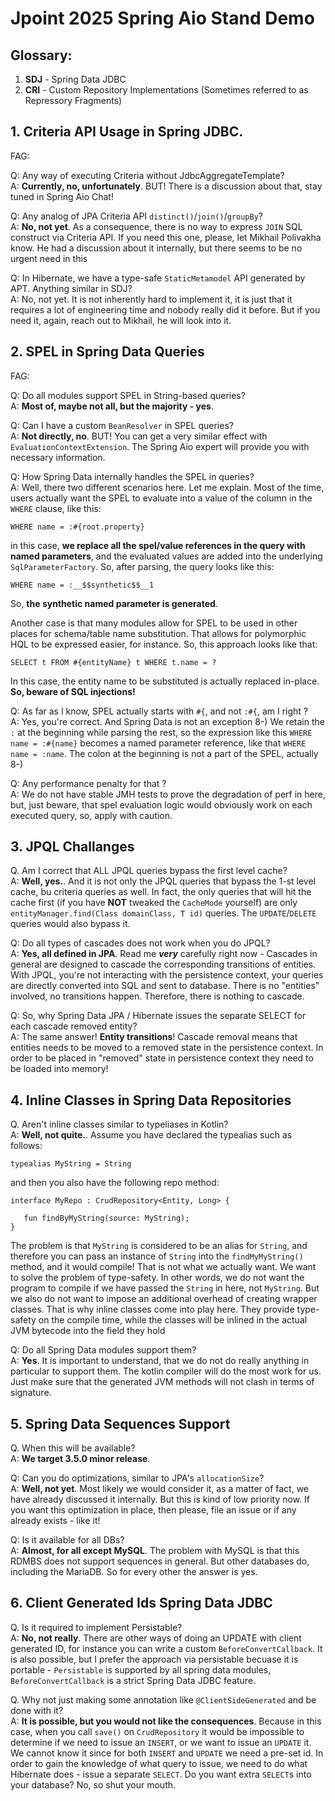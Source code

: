 # Jpoint 2025 Spring Aio Stand Demo

## Glossary:

1. **SDJ** - Spring Data JDBC
2. **CRI** - Custom Repository Implementations (Sometimes referred to as Repressory Fragments)

## 1. Criteria API Usage in Spring JDBC.

FAG:

Q: Any way of executing Criteria without JdbcAggregateTemplate? <br/>
A: **Currently, no, unfortunately**. BUT! There is a discussion about that, stay
tuned in Spring Aio Chat!

Q: Any analog of JPA Criteria API `distinct()`/`join()`/`groupBy`? <br/>
A: **No, not yet**. As a consequence, there is no way to express `JOIN` SQL construct 
via Criteria API. If you need this one, please, let Mikhail Polivakha know.
He had a discussion about it internally, but there seems to be no urgent need in this

Q: In Hibernate, we have a type-safe `StaticMetamodel` API generated by APT. Anything
similar in SDJ? <br/>
A: No, not yet. It is not inherently hard to implement it, it is just that it requires
a lot of engineering time and nobody really did it before. But if you need it, again,
reach out to Mikhail, he will look into it.

## 2. SPEL in Spring Data Queries

FAG: 

Q: Do all modules support SPEL in String-based queries? <br/>
A: **Most of, maybe not all, but the majority - yes**. 

Q: Can I have a custom `BeanResolver` in SPEL queries? <br/>
A: **Not directly, no**. BUT! You can get a very similar effect with `EvaluationContextExtension`.
The Spring Aio expert will provide you with necessary information.

Q: How Spring Data internally handles the SPEL in queries? <br/>
A: Well, there two different scenarios here. Let me explain. Most of the time, users actually
want the SPEL to evaluate into a value of the column in the `WHERE` clause, like this:

```
WHERE name = :#{root.property}
```

in this case, **we replace all the spel/value references in the query with named parameters**, and the 
evaluated values are added into the underlying `SqlParameterFactory`. So, after parsing, the query looks 
like this:

```
WHERE name = :__$$synthetic$$__1
```

So, **the synthetic named parameter is generated**. 

Another case is that many modules allow for SPEL to be used in other places for schema/table name substitution.
That allows for polymorphic HQL to be expressed easier, for instance. So, this approach looks like that:

```(HQL)
SELECT t FROM #{entityName} t WHERE t.name = ?
```

In this case, the entity name to be substituted is actually replaced in-place. **So, beware of SQL injections!**

Q: As far as I know, SPEL actually starts with `#{`, and not `:#{`, am I right ? <br/>
A: Yes, you're correct. And Spring Data is not an exception 8-) We retain the `:` at the beginning 
while parsing the rest, so the expression like this `WHERE name = :#{name}` becomes a named parameter reference,
like that `WHERE name = :name`. The colon at the beginning is not a part of the SPEL, actually 8-)

Q: Any performance penalty for that ? <br/>
A: We do not have stable JMH tests to prove the degradation of perf in here, but, just beware, that spel evaluation logic
would obviously work on each executed query, so, apply with caution.

## 3. JPQL Challanges

Q. Am I correct that ALL JPQL queries bypass the first level cache? <br/>
A: **Well, yes.**. And it is not only the JPQL queries that bypass the 1-st level cache, bu criteria queries as well.
In fact, the only queries that will hit the cache first (if you have **NOT** tweaked the `CacheMode` yourself) are only
`entityManager.find(Class domainClass, T id)` queries. The `UPDATE`/`DELETE` queries would also bypass it.

Q: Do all types of cascades does not work when you do JPQL? <br/>
A: **Yes, all defined in JPA**. Read me _**very**_ carefully right now - Cascades in general are designed to cascade the 
corresponding transitions of entities. With JPQL, you're not interacting with the persistence context, your queries are 
directly converted into SQL and sent to database. There is no "entities" involved, no transitions happen. Therefore, 
there is nothing to cascade.

Q: So, why Spring Data JPA / Hibernate issues the separate SELECT for each cascade removed entity? <br/>
A: The same answer! **Entity transitions**! Cascade removal means that entities needs to be moved to a removed state in the 
persistence context. In order to be placed in "removed" state in persistence context they need to be loaded into memory! 

## 4. Inline Classes in Spring Data Repositories

Q. Aren't inline classes similar to typeliases in Kotlin? <br/>
A: **Well, not quite.**. Assume you have declared the typealias such as follows:

```
typealias MyString = String
```

and then you also have the following repo method:

```
interface MyRepo : CrudRepository<Entity, Long> {
   
   fun findByMyString(source: MyString);
}
```

The problem is that `MyString` is considered to be an alias for `String`, and therefore you can pass an instance of `String` 
into the `findMyMyString()` method, and it would compile! That is not what we actually want. We want to solve the problem of
type-safety. In other words, we do not want the program to compile if we have passed the `String` in here, not `MyString`. But
we also do not want to impose an additional overhead of creating wrapper classes. That is why inline classes come into play here.
They provide type-safety on the compile time, while the classes will be inlined in the actual JVM bytecode into the field they hold

Q: Do all Spring Data modules support them? <br/>
A: **Yes**. It is important to understand, that we do not do really anything in particular to support them. The kotlin compiler will
do the most work for us. Just make sure that the generated JVM methods will not clash in terms of signature.

## 5. Spring Data Sequences Support

Q. When this will be available? <br/>
A: **We target 3.5.0 minor release**.

Q: Can you do optimizations, similar to JPA's `allocationSize`? <br/>
A: **Well, not yet**. Most likely we would consider it, as a matter of fact, we have already discussed it internally. But this is 
kind of low priority now. If you want this optimization in place, then please, file an issue or if any already exists - like it!

Q: Is it available for all DBs? <br/>
A: **Almost, for all except MySQL**. The problem with MySQL is that this RDMBS does not support sequences in general. But other 
databases do, including the MariaDB. So for every other the answer is yes.

## 6. Client Generated Ids Spring Data JDBC

Q. Is it required to implement Persistable? <br/>
A: **No, not really**. There are other ways of doing an UPDATE with client generated ID, for instance you can write a custom
`BeforeConvertCallback`. It is also possible, but I prefer the approach via persistable becuase it is portable - `Persistable`
is supported by all spring data modules, `BeforeConvertCallback` is a strict Spring Data JDBC feature.

Q. Why not just making some annotation like `@ClientSideGenerated` and be done with it? <br/>
A: **It is possible, but you would not like the consequences**. Because in this case, when you call `save()` on `CrudRepository`
it would be impossible to determine if we need to issue an `INSERT`, or we want to issue an `UPDATE` it. We cannot know it since
for both `INSERT` and `UPDATE` we need a pre-set id.  In order to gain the knowledge of what query to issue, we need to do 
what Hibernate does - issue a separate `SELECT`. Do you want extra `SELECT`s into your database? No, so shut your mouth.
